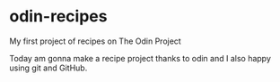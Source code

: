 # odin-recipes
My first project of recipes on The Odin Project


Today am gonna make a recipe project thanks to odin and I also happy using git and GitHub.